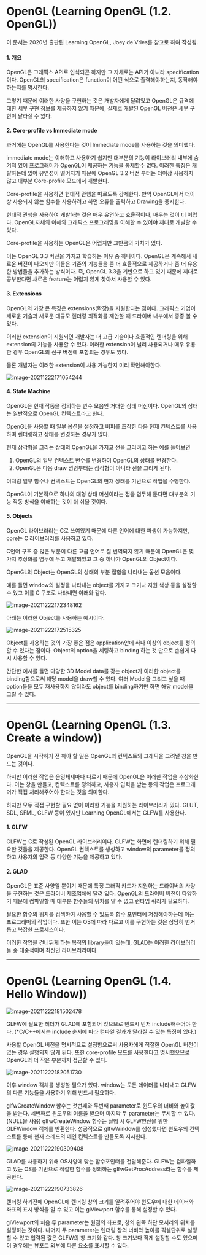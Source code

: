 # OpenGL (Learning OpenGL (1.2. OpenGL))

이 문서는 2020년 출판된 Learning OpenGL, Joey de Vries를 참고로 하여 작성됨.

#### 1. 개요 

OpenGL은 그래픽스 API로 인식되곤 하지만 그 자체로는 API가 아니라 specification이다.  OpenGL의 specification은 function이 어떤 식으로 출력해야하는지, 동작해야하는지를 명시한다.   

그렇기 때문에 이러한 사양을 구현하는 것은 개발자에게 달려있고 OpenGL은 규격에 대한 세부 구현 정보를 제공하지 않기 때문에,  실제로 개발된 OpenGL 버전은 세부 구현이 달라질  수 있다.

#### 2. Core-profile vs Immediate mode

과거에는 OpenGL를 사용한다는 것이 Immediate mode를 사용하는 것을 의미했다.   

immediate mode는 이해하고 사용하기 쉽지만 대부분의 기능이 라이브러리 내부에 숨겨져 있어 프로그래머가 OpenGL이 제공하는 기능을 통제할수 없다. 이러한 특징은 개발하는데 있어 유연성이 떨어지기 때문에 OpenGL 3.2 버전 부터는 더이상 사용하지 않고 대부분 Core-profile 모드에서 개발한다.

Core-profile을 사용하면 현대적 관행을 따르도록 강제한다. 만약 OpenGL에서 더이상 사용되지 않는 함수를 사용하려고 하면 오류를 출력하고 Drawing을 중지한다.   

현대적 관행을 사용하여 개발하는 것은 매우 유연하고 효율적이나, 배우는 것이 더 어렵다. OpenGL자체의 이해와 그래픽스 프로그래밍을 이해할 수 있어야 제대로 개발할 수 있다.   

Core-profile을 사용하는 OpenGL은 어렵지만 그만큼의 가치가 있다.   

이는 OpenGL 3.3 버전을 가지고 학습하는 이유 중 하나이다. OpenGL은 계속해서 새로운 버전이 나오지만 이들은 기존의 기능들을 좀 더 효율적으로 제공하거나 좀 더 유용한 방법들을 추가하는 방식이다. 즉, OpenGL 3.3을 기반으로 하고 있기 때문에 제대로 공부한다면 새로운 feature는 어렵지 않게 찾아서 사용할 수 있다.

#### 3. Extensions

OpenGL의 가장 큰 특징은 extensions(확장)을 지원한다는 점이다. 그래픽스 기업이 새로운 기술과 새로운 대규모 렌더링 최적화를 제안할 때 드라이버 내부에서 종종 볼 수 있다.   

이러한 extension이 지원되면 개발자는 더 고급 기술이나 효율적인 렌더링을 위해 extension의 기능을 사용할 수 있다. 이러한 extension이 널리 사용되거나 매우 유용한 경우 OpenGL의 신규 버전에 포함되는 경우도 있다.   

물론 개발자는 이러한 extension이 사용 가능한지 미리 확인해야한다.   

![image-20211222171054244](C:\Users\CYD\AppData\Roaming\Typora\typora-user-images\image-20211222171054244.png)

#### 4. State Machine

OpenGL은 현재 작동을 정의하는 변수 모음인 거대한 상태 머신이다. OpenGL의 상태는 일반적으로 OpenGL 컨텍스트라고 한다.   

OpenGL을 사용할 때 일부 옵션을 설정하고 버퍼를 조작한 다음 현재 컨텍스트를 사용하여 렌더링하고 상태를 변경하는 경우가 많다.   

현재 삼각형을 그리는 상태의 OpenGL을 가지고 선을 그리려고 하는 예를 들어보면   

1. OpenGL의 일부 컨텍스트 변수를 변경하여 OpenGL의 상태를 변경한다.
2. OpenGL은 다음 draw 명령부터는 삼각형이 아니라 선을 그리게 된다.

이처럼 일부 함수나 컨텍스트는 OpenGL의 현재 상태를 기반으로 작업을 수행한다.   

OpenGL이 기본적으로 하나의 대형 상태 머신이라는 점을 염두해 둔다면 대부분의 기능 작동 방식을 이해하는 것이 더 쉬울 것이다.

#### 5. Objects

OpenGL 라이브러리는 C로 쓰여있기 때문에 다른 언어에 대한 파생이 가능하지만, core는 C 라이브러리를 사용하고 있다.   

C언어 구조 중 많은 부분이 다른 고급 언어로 잘 번역되지 않기 때문에 OpenGL은 몇 가지 추상화를 염두에 두고 개발되었고 그 중 하나가 OpenGL의 Object이다.  

OpenGL의 Object는 OpenGL의 상태의 부분 집합을 나타내는 옵션 모음이다.   

예를 들면 window의 설정을 나타내는 object를 가지고 크기나 지원 색상 등을 설정할 수 있고 이를 C 구조로 나타내면 아래와 같다.   

![image-20211222172348162](C:\Users\CYD\AppData\Roaming\Typora\typora-user-images\image-20211222172348162.png)   

아래는 이러한 Object를 사용하는 예시이다.

![image-20211222172515325](C:\Users\CYD\AppData\Roaming\Typora\typora-user-images\image-20211222172515325.png)   

Object를 사용하는 것의 가장 좋은 점은 application안에 하나 이상의 object를 정의할 수 있다는 점이다. Object의 option을 세팅하고 binding 하는 것 만으로 손쉽게 다시 사용할 수 있다.   

간단한 예시를 들면 다양한 3D Model data를 갖는 object가 이러한 object를 binding함으로써 해당 model을 draw할 수 있다. 여러 Model을 그리고 싶을 때 option들을 모두 재사용하지 않더라도 object를 binding하기만 하면 해당 model을 그릴 수 있다.   

***

# OpenGL (Learning OpenGL (1.3. Create a window))

OpenGL을 시작하기 전 해야 할 일은 OpenGL의 컨텍스트와 그래픽을 그려낼 창을 만드는 것이다.   

하지만 이러한 작업은 운영체제마다 다르기 때문에 OpenGL은 이러한 작업을 추상화한다. 이는 창을 만들고, 컨텍스트를 정의하고, 사용자 입력을 받는 등의 작업은 프로그래머가 직접 처리해주어야 한다는 것을 의미한다.   

하지만 모두 직접 구현할 필요 없이 이러한 기능을 지원하는 라이브러리가 있다. GLUT, SDL, SFML, GLFW 등이 있지만 Learning OpenGL에서는 GLFW를 사용한다.   

#### 1. GLFW

GLFW는 C로 작성된 OpenGL 라이브러리이다. GLFW는 화면에 렌더링하기 위해 필요한 것들을 제공한다. OpenGL 컨텍스트를 생성하고 window의 parameter를 정의하고 사용자의 입력 등 다양한 기능을 제공하고 있다.   

#### 2. GLAD

OpenGL은 표준 사양일 뿐이기 때문에 특정 그래픽 카드가 지원하는 드라이버의 사양을 구현하는 것은 드라이버 제조업체에 달려 있다. OpenGL의 드라이버 버전이 다양하기 때문에 컴파일할 때 대부분 함수들의 위치를 알 수 없고 런타임 쿼리가 필요하다.   

필요한 함수의 위치를 검색하여 사용할 수 있도록 함수 포인터에 저장해야하는데 이는 프로그래머의 작업이다. 또한 이는 OS에 따라 다르고 이를 구현하는 것은 상당히 번거롭고 복잡한 프로세스이다.   

이러한 작업을 건너뛰게 하는 목적의 library들이 있는데, GLAD는 이러한 라이브러리들 중 대중적이며 최신인 라이브러리이다.

***

# OpenGL (Learning OpenGL (1.4. Hello Window))

![image-20211222181502478](C:\Users\CYD\AppData\Roaming\Typora\typora-user-images\image-20211222181502478.png)   

GLFW에 필요한 헤더가 GLAD에 포함되어 있으므로 반드시 먼저 include해주어야 한다. (*C/C++에서는 include 순서에 따라 컴파일 결과가 달라질 수 있는 특징이 있다.)   

사용할 OpenGL 버전을 명시적으로 설정함으로써 사용자에게 적절한 OpenGL 버전이 없는 경우 실행되지 않게 된다. 또한 core-profile 모드를 사용한다고 명시했으므로 OpenGL의 더 작은 부분까지 접근할 수 있다.

![image-20211222182051730](C:\Users\CYD\AppData\Roaming\Typora\typora-user-images\image-20211222182051730.png)   

이후 window 객체를 생성할 필요가 있다.
window는 모든 데이터를 나타내고 GLFW의 다른 기능들을 사용하기 위해 반드시 필요하다.   

glfwCreateWindow 함수는 첫번째와 두번째 parameter로 윈도우의 너비와 높이값을 받는다. 세번째로 윈도우의 이름을 받으며 마지막 두 parameter는 무시할 수 있다.(NULL을 사용)
glfwCreateWindow 함수는 실행 시 GLFW연산을 위한 GLFWindow 객체를 반환한다. 
성공적으로 glfwWindow를 생성했다면 윈도우의 컨텍스트를 통해 현재 스레드의 메인 컨텍스트를 만들도록 지시한다.   

![image-20211222190309408](C:\Users\CYD\AppData\Roaming\Typora\typora-user-images\image-20211222190309408.png)   

GLAD를 사용하기 위해 OS사양에 맞는 함수포인터를 전달해준다.
GLFW는 컴파일하고 있는 OS를 기반으로 적절한 함수를 정의하는 glfwGetProcAddress라는 함수를 제공한다.

![image-20211222190733826](C:\Users\CYD\AppData\Roaming\Typora\typora-user-images\image-20211222190733826.png)

렌더링 하기전에 OpenGL에 렌더링 창의 크기를 알려주어야 윈도우에 대한 데이터와 좌표의 표시 방식을 알 수 있고 이는 glViewport 함수를 통해 설정할 수 있다.

glViewport의 처음 두 parameter는 원점의 좌표로, 창의 왼쪽 하단 모서리의 위치를 설정하는 것이다. 나머지 두 parameter는 렌더링 창의 너비와 높이를 픽셀단위로 설정할 수 있고 입력된 값은 GLFW의 창 크기와 같다.
창 크기보다 작게 설정할 수도 있으며 이 경우에는 뷰포트 외부에 다른 요소를 표시할 수 있다.



